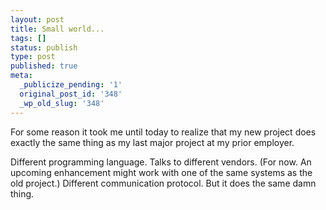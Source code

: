 ```yaml
---
layout: post
title: Small world...
tags: []
status: publish
type: post
published: true
meta:
  _publicize_pending: '1'
  original_post_id: '348'
  _wp_old_slug: '348'
---
```

For some reason it took me until today to realize that my new project does exactly the same thing as my last major project at my prior employer.

Different programming language.  Talks to different vendors.  (For now.  An upcoming enhancement might work with one of the same systems as the old project.)  Different communication protocol.  But it does the same damn thing.
